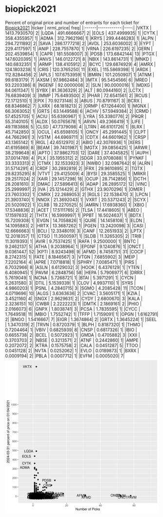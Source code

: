 # biopick2021
Percent of original price and number of entrants for each ticket for [Biopick2021](https://twitter.com/hashtag/Biopick2021)
|ticker |   nrml_price| freq|
|:------|------------:|----:|
|VKTX   | 1413.7930570|    2|
|LQDA   |  491.6666667|    2|
|EOLS   |  437.4999935|    1|
|CYTK   |  358.4355957|    1|
|ADMA   |  312.7962196|    1|
|KRYS   |  299.4446283|    1|
|ALPN   |  294.7211892|    2|
|SAVA   |  286.1777218|    2|
|AVDL   |  253.6036002|    3|
|EYPT   |  229.4117597|    1|
|ANIP   |  228.7557870|    1|
|VRNA   |  226.6197235|    2|
|GERN   |  202.4539854|    1|
|CAPR   |  181.5508007|    3|
|PDSB   |  173.6842144|   13|
|PTGX   |  147.6020395|    1|
|ANVS   |  146.0122721|    8|
|NBIX   |  143.8614731|    1|
|MNKD   |  140.6832351|    1|
|ARMP   |  138.4105912|    2|
|BCYC   |  129.6874929|    4|
|AMRX   |  124.1803238|    1|
|CRIS   |  120.3765250|   11|
|EXEL   |  115.5869398|    1|
|ARDX   |  112.8284456|    2|
|APLS   |  107.6753959|    1|
|BMRN   |  101.2050907|    1|
|ATNM   |   99.6183179|    7|
|AXSM   |   97.9862484|    3|
|IMTX   |   95.5454566|    6|
|MREO   |   93.2203386|    8|
|NGENF  |   92.0000008|    2|
|SLN    |   90.0000016|    1|
|MDXG   |   84.0611347|    1|
|SYBX   |   81.3636329|    2|
|ALT    |   80.0944160|    2|
|LCTX   |   76.6839409|    3|
|IMMP   |   75.6493500|    2|
|PHAR   |   72.6541561|    2|
|RCUS   |   72.1712510|    1|
|EPIX   |   70.9273148|    3|
|ABUS   |   70.8791167|    3|
|BCRX   |   68.8346862|    7|
|LXRX   |   68.1818213|    2|
|ORMP   |   67.1264400|    1|
|MGNX   |   66.3063052|    1|
|GRTS   |   63.1449588|    6|
|ACHV   |   57.5949384|    2|
|CRMD   |   57.4525705|    1|
|ACIU   |   55.6390967|    1|
|LYRA   |   55.3380776|    2|
|PRQR   |   55.3140105|    1|
|ALDX   |   50.0765678|    1|
|ARVN   |   49.2366419|    1|
|LIFE   |   49.1183888|    5|
|CLSD   |   47.7379098|    4|
|LTRN   |   46.6101726|    1|
|BLRX   |   45.7142850|    3|
|OCUL   |   45.6598105|    1|
|ONCY   |   45.2991445|    1|
|CLPT   |   44.7662961|    3|
|VSTM   |   44.6969711|    3|
|CDTX   |   44.6601962|    1|
|CRSP   |   43.1365142|    1|
|RIGL   |   42.6512970|    2|
|ABIO   |   42.3076936|    1|
|XERS   |   41.6195869|    8|
|BEAM   |   39.7401987|    1|
|MGTX   |   39.0856425|    1|
|ARWR   |   38.2199648|    8|
|APTO   |   37.9862703|   12|
|DARE   |   37.4045825|    1|
|AUPH   |   37.0014789|    4|
|PLX    |   35.1955312|    2|
|SDGR   |   33.9708088|    1|
|PYNKF  |   33.3333313|    2|
|CTMX   |   32.1533923|    3|
|NWBO   |   32.0987642|    9|
|ALRN   |   31.5714291|    4|
|CRDF   |   30.2892819|    2|
|IFRX   |   29.9610895|    2|
|TGTX   |   29.8235295|    8|
|VTVT   |   29.4125009|    4|
|BYSI   |   29.3585525|    1|
|MRKR   |   29.2517024|    2|
|XAIR   |   29.1457298|   18|
|OCUP   |   28.7142856|    1|
|DCTH   |   28.2081610|    3|
|DMAC   |   27.5896413|    6|
|ADAP   |   26.2895172|   12|
|VINC   |   25.2999997|    2|
|IVA    |   25.1214429|    2|
|GTHX   |   23.9070296|    1|
|OMER   |   23.7603302|    1|
|CMRX   |   22.2689053|    2|
|RGLS   |   22.1538470|    3|
|LPCN   |   21.3903740|    1|
|NNOX   |   21.3692043|    1|
|VXRT   |   20.5371243|    2|
|SCYX   |   20.5020922|    1|
|CLRB   |   19.2270525|    5|
|AMRN   |   17.6938360|    1|
|XBIO   |   17.5348836|    2|
|ACET   |   17.5111765|    2|
|TLSA   |   17.4418605|    1|
|ABEO   |   17.1597633|    2|
|THTX   |   16.5999997|    1|
|PPBT   |   16.5024637|    1|
|BDTX   |   15.7209308|    1|
|EVGN   |   14.7058826|    1|
|QURE   |   14.1458108|    1|
|ELDN   |   14.1095883|    2|
|HRTX   |   13.3687262|    1|
|PGEN   |   13.2420098|    3|
|CASI   |   12.6666663|    1|
|BCLI   |   12.3348019|    3|
|CANF   |   12.2651933|    2|
|LPTX   |   12.2018357|   11|
|CTSO   |   11.3500597|    1|
|SLDB   |   11.3265305|    2|
|TRIB   |   11.3019393|    1|
|AVIR   |    9.7537425|    1|
|RAFA   |    9.2500000|    1|
|BNTC   |    9.2462137|    5|
|ATHA   |    9.2038964|    1|
|EPGNF  |    9.1240876|    1|
|ONCT   |    9.0361447|   52|
|KPTI   |    8.9243498|    9|
|AFMD   |    8.7458751|   31|
|COCP   |    8.2742315|    1|
|FATE   |    8.1846567|    3|
|VTGN   |    7.6855902|    3|
|MEIP   |    7.2202164|    4|
|APRE   |    7.0718818|    1|
|SPHRY  |    7.0085471|    1|
|PIRS   |    6.7032966|    8|
|ASLN   |    6.6129032|    3|
|HOOK   |    6.4376129|    1|
|YTEN   |    6.4080945|    1|
|PAVM   |    6.2848756|   58|
|HEPA   |    5.7906977|    6|
|DRRX   |    5.7619049|    1|
|NCNA   |    5.7268721|    1|
|BTAI   |    5.3971291|    1|
|CYCN   |    5.2631580|    3|
|DTIL   |    5.1539339|    1|
|CLOV   |    4.9937110|    1|
|SYRS   |    4.9860203|    1|
|PSNL   |    4.2840715|    3|
|SGMO   |    4.2085428|   11|
|TCON   |    4.0719696|   10|
|ALGS   |    3.6363636|    2|
|CVAC   |    3.5605171|    1|
|KZIA   |    3.4521160|    4|
|SNGX   |    2.9629631|    2|
|CYDY   |    2.6800670|    3|
|KALA   |    2.3236151|   10|
|CWBR   |    2.2222223|    1|
|DMTK   |    2.1869161|    2|
|PHIO   |    2.0166073|    6|
|GNPX   |    1.8038741|    3|
|PCSA   |    1.7835595|    1|
|CYCC   |    1.7649518|   11|
|MBIO   |    1.7552742|    1|
|TFFP   |    1.7159091|    1|
|OPGN   |    1.6162791|    2|
|BNGO   |    1.5416667|    7|
|EIGR   |    1.3674864|    2|
|GRTX   |    1.3645224|    1|
|SEEL   |    1.3470319|    2|
|TRVN   |    0.8720379|    1|
|BLPH   |    0.8187320|    1|
|THMO   |    0.7204464|    1|
|VBIV   |    0.6825939|    8|
|CNSP   |    0.6817326|    1|
|IBIO   |    0.6655738|    2|
|BCEL   |    0.5072923|    1|
|GMDA   |    0.4705882|    3|
|XXII   |    0.3703703|    2|
|NBSE   |    0.3213571|    2|
|ATNF   |    0.2442860|    1|
|AMPE   |    0.2072072|    2|
|KTRA   |    0.1575758|    2|
|CALA   |    0.0451287|    5|
|TTOO   |    0.0451128|    2|
|NVTA   |    0.0252062|    1|
|EVLO   |    0.0189873|    1|
|BXRX   |    0.0009194|    2|
|PBLA   |    0.0007712|    1|
|EVFM   |    0.0005020|    7|
![retvspicks](biopicks.png?raw=true)
